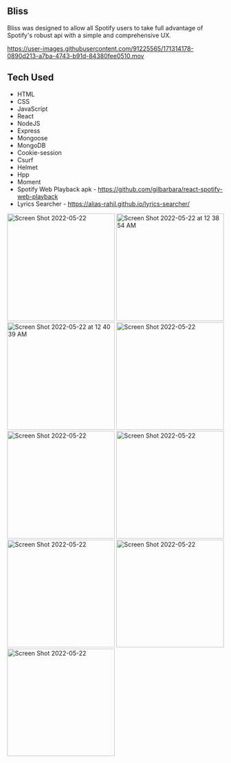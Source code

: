 ## Bliss

Bliss was designed to allow all Spotify users to take full advantage of Spotify's robust api with a simple and comprehensive UX. 



https://user-images.githubusercontent.com/91225565/171314178-0890d213-a7ba-4743-b91d-84380fee0510.mov


## Tech Used

- HTML
- CSS
- JavaScript
- React
- NodeJS
- Express
- Mongoose
- MongoDB
- Cookie-session
- Csurf
- Helmet
- Hpp
- Moment
- Spotify Web Playback apk - https://github.com/gilbarbara/react-spotify-web-playback
- Lyrics Searcher - https://alias-rahil.github.io/lyrics-searcher/



<img width="250" alt="Screen Shot 2022-05-22 " src="https://user-images.githubusercontent.com/91225565/169678193-221c8930-0b29-483d-a582-9f086a6b5f88.png">
<img width="250" alt="Screen Shot 2022-05-22 at 12 38 54 AM" src="https://user-images.githubusercontent.com/91225565/169678932-d555a386-f4ef-4af9-ab7a-cc4bc5ae44b2.png"><img width="250" alt="Screen Shot 2022-05-22 at 12 40 39 AM" src="https://user-images.githubusercontent.com/91225565/169678986-eef26e47-29fe-43d2-9ac0-705ca70e22d0.png">

<img width="250" alt="Screen Shot 2022-05-22" src="https://user-images.githubusercontent.com/91225565/169678357-9f3e3c34-c8e3-483b-9d5c-5cb0b01bceea.png">
<img width="250" alt="Screen Shot 2022-05-22 " src="https://user-images.githubusercontent.com/91225565/169678391-562d1067-9c54-4db0-a880-3d26ab065a3c.png">
<img width="250" alt="Screen Shot 2022-05-22" src="https://user-images.githubusercontent.com/91225565/169678424-1402b69a-aba4-44b1-9e52-ce67e54e63f9.png">

<img width="250" alt="Screen Shot 2022-05-22 " src="https://user-images.githubusercontent.com/91225565/169678480-badc9f5e-466f-4ebe-8e7a-479f5e81359a.png">
<img width="250" alt="Screen Shot 2022-05-22 " src="https://user-images.githubusercontent.com/91225565/169678698-807e0b90-eeba-402a-93d5-528838687974.png">

<img width="250" alt="Screen Shot 2022-05-22 " src="https://user-images.githubusercontent.com/91225565/169678579-092a497e-402e-4fe3-9577-ddb1edae4abd.png">



